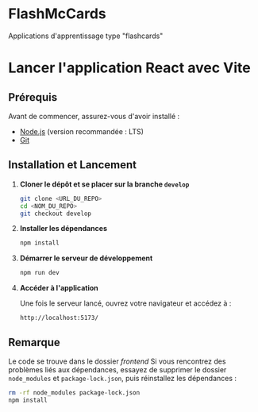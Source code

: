 # FlashMcCards

Applications d'apprentissage type "flashcards"


# Lancer l'application React avec Vite

## Prérequis
Avant de commencer, assurez-vous d'avoir installé :

- [Node.js](https://nodejs.org/) (version recommandée : LTS)
- [Git](https://git-scm.com/)

## Installation et Lancement

1. **Cloner le dépôt et se placer sur la branche `develop`**

   ```sh
   git clone <URL_DU_REPO>
   cd <NOM_DU_REPO>
   git checkout develop
   ```

2. **Installer les dépendances**

   ```sh
   npm install
   ```

3. **Démarrer le serveur de développement**

   ```sh
   npm run dev
   ```

4. **Accéder à l'application**
   
   Une fois le serveur lancé, ouvrez votre navigateur et accédez à :
   
   ```
   http://localhost:5173/
   ```

## Remarque

Le code se trouve dans le dossier *frontend*
Si vous rencontrez des problèmes liés aux dépendances, essayez de supprimer le dossier `node_modules` et `package-lock.json`, puis réinstallez les dépendances :

```sh
rm -rf node_modules package-lock.json
npm install
```